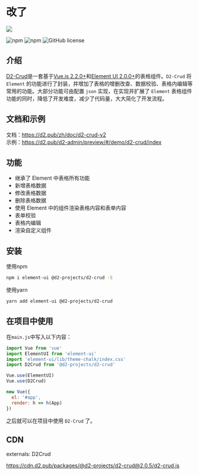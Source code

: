 # 改了
![](https://raw.githubusercontent.com/d2-projects/d2-crud/master/doc/image/banner.png)

![npm](https://img.shields.io/npm/v/@d2-projects/d2-crud.svg)
![npm](https://img.shields.io/npm/dt/@d2-projects/d2-crud.svg)
![GitHub license](https://img.shields.io/github/license/d2-projects/d2-crud.svg)


## 介绍

[D2-Crud](https://github.com/d2-projects/d2-crud)是一套基于[Vue.js 2.2.0+](https://cn.vuejs.org/)和[Element UI 2.0.0+](http://element-cn.eleme.io/#/zh-CN)的表格组件。`D2-Crud` 将 `Element` 的功能进行了封装，并增加了表格的增删改查、数据校验、表格内编辑等常用的功能。大部分功能可由配置 `json` 实现，在实现并扩展了 `Element` 表格组件功能的同时，降低了开发难度，减少了代码量，大大简化了开发流程。


## 文档和示例

文档：<https://d2.pub/zh/doc/d2-crud-v2>   
示例：<https://d2.pub/d2-admin/preview/#/demo/d2-crud/index>

## 功能

- 继承了 Element 中表格所有功能
- 新增表格数据
- 修改表格数据
- 删除表格数据
- 使用 Element 中的组件渲染表格内容和表单内容
- 表单校验
- 表格内编辑
- 渲染自定义组件

## 安装

使用npm
``` bash
npm i element-ui @d2-projects/d2-crud -S
```

使用yarn
``` bash
yarn add element-ui @d2-projects/d2-crud
```

## 在项目中使用

在`main.js`中写入以下内容：

``` js
import Vue from 'vue'
import ElementUI from 'element-ui'
import 'element-ui/lib/theme-chalk/index.css'
import D2Crud from '@d2-projects/d2-crud'

Vue.use(ElementUI)
Vue.use(D2Crud)

new Vue({
  el: '#app',
  render: h => h(App)
})
```

之后就可以在项目中使用 `D2-Crud` 了。

## CDN

externals: D2Crud

https://cdn.d2.pub/packages/@d2-projects/d2-crud@2.0.5/d2-crud.js

